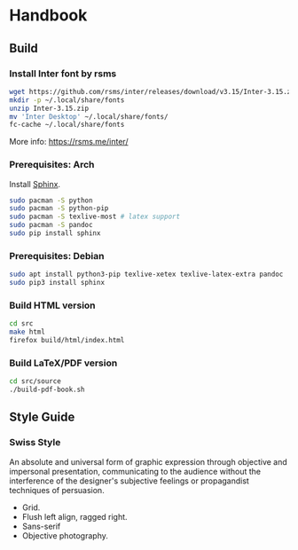 # Handbook

## Build

### Install Inter font by rsms

```bash
wget https://github.com/rsms/inter/releases/download/v3.15/Inter-3.15.zip
mkdir -p ~/.local/share/fonts
unzip Inter-3.15.zip
mv 'Inter Desktop' ~/.local/share/fonts/
fc-cache ~/.local/share/fonts
``` 

More info: https://rsms.me/inter/

### Prerequisites: Arch

Install [Sphinx](https://docs.readthedocs.io/en/stable/intro/getting-started-with-sphinx.html).

```bash
sudo pacman -S python
sudo pacman -S python-pip
sudo pacman -S texlive-most # latex support
sudo pacman -S pandoc
sudo pip install sphinx
```

### Prerequisites: Debian

```bash
sudo apt install python3-pip texlive-xetex texlive-latex-extra pandoc
sudo pip3 install sphinx
```

### Build HTML version

```bash
cd src
make html
firefox build/html/index.html
```

### Build LaTeX/PDF version

```bash
cd src/source
./build-pdf-book.sh
```

## Style Guide

### Swiss Style

An absolute and universal form of graphic expression through objective and impersonal presentation, communicating to the audience without the interference of the designer's subjective feelings or propagandist techniques of persuasion.

- Grid.
- Flush left align, ragged right.
- Sans-serif
- Objective photography.

